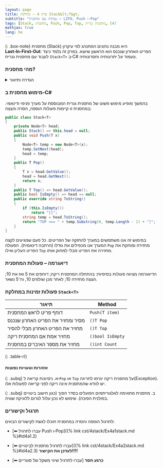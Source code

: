 ```yaml
---
layout: page 
title: פרק 4 – מחלקת Stack&lt;T&gt;
subtitle: "עבודה עם מחסנית – LIFO, Push ו‑Pop"
tags: [Stack, מחסנית, Push, Pop, Top, מחסנית גנרית, C#]
mathjax: true
lang: he
---
```


{: .box-note}
מחסנית (Stack) היא מבנה נתונים המתנהג לפי עיקרון **Last‑In‑First‑Out**: הפריט האחרון שנכנס הוא הראשון שיוצא. בפרק זה נלמד כיצד לעבוד עם מחסנית גנרית `Stack<T>` ב‑C# ונעמוד על יתרונותיה וחסרונותיה.

<!-- Source: University of Wisconsin – Notes on Stacks -->

### מהי מחסנית?

<details markdown="1">
<summary>הגדרה ותיאור</summary>

מחסנית היא רשימה ליניארית שבה כל ההוספות והמחיקות מתבצעות בקצה אחד בלבד הנקרא **Top**. הפעולה הבסיסית של המחסנית היא `Push` (דחיפה) – הוספת פריט לראש המחסנית – ו‑`Pop` (שליפה) – הסרת הפריט האחרון שהוכנס. ניתן גם להציץ בפריט בראש המחסנית באמצעות `Top` מבלי להסיר אותו.

</details>

### מימוש מחסנית ב‑C#

בהמשך מופיע מימוש פשוט של מחסנית גנרית המבוססת על מערך פנימי ודינאמי. במחסנית זו קיימות פעולות הוספה, הסרה והצצה:

```csharp
public class Stack<T>
{
    private Node<T> head;
    public Stack() => this.head = null;
    public void Push(T x)
    {
        Node<T> temp = new Node<T>(x);
        temp.SetNext(head);
        head = temp;
    }
    public T Pop()
    {
        T x = head.GetValue();
        head = head.GetNext();
        return x;
    }
    public T Top() => head.GetValue();
    public bool IsEmpty() => head == null;
    public override string ToString()
    {
        if (this.IsEmpty())
            return "[]";
        string temp = head.ToString();
        return "TOP <== " + temp.Substring(0, temp.Length - 1) + "]";
    }
}
```

במימוש זה אנו משתמשים במערך להחזקה של הפריטים. כל פעם שמגיעים לקצה המערך אנו מכפילים את גודלו (הרחבה דינאמית). הפעולה `Pop` מחזירה ומוחקת את הפריט העליון ואילו `Top` מחזירה את הפריט מבלי למחוק אותו.

### דיאגרמה – פעולות המחסנית



הדיאגרמה מציגה פעולות בסיסיות: בהתחלה המחסנית ריקה; דוחפים את 5 ואז את 10; הצצה מחזירה 10; לאחר מכן שולפים 10, וה־5 נשאר.

### פעולות זמינות במחלקת `Stack<T>`

|  תיאור | Method |
|--------|--------|
| דוחף פריט לראש המחסנית | `Push(T item)` |
| מסיר ומחזיר את הפריט האחרון שנכנס |`()T Pop` | 
|  מחזיר את הפריט האחרון מבלי להסיר |`()T Top` |
|  מחזיר אמת אם המחסנית ריקה |`()bool IsEmpty` |
|  מחזיר את מספר האיברים במחסנית |`()int Count` |
{: .table-rl}

#### אזהרות וטעויות נפוצות

{: .subq}
א. ניסיונות קריאה ל‑`Pop` או `Top` על מחסנית ריקה יגרמו לחריגה(Exception). יש לוודא שהמחסנית אינה ריקה לפני קריאה לפעולות אלו.  

{: .subq}
ב. מחסנית מתאימה לאלגוריתמים הפועלים בסדר הפוך (כגון חישוב ביטויים בפולנית הפוכה). שימוש לא נכון עלול לגרום ללוגיקה שגויה.  

### תרגול וקישורים

לתרגול הוספה והסרה במחסנית תוכלו לגשת לקישורים הבאים:

- [⬅ עברו לתרגיל Push ו‑Pop]({% link cst/4stack/Ex4a1stack.md %}#id4a1.2)
- [⬅ עברו לתרגיל מחסנית לביטויים]({% link cst/4stack/Ex4a2stack.md %}#id4a2.3)
**לעדכן את הקישור!!!!**

- [⬅ עברו לתרגיל שיווי משקל של סוגריים] **כרגע חסר**
